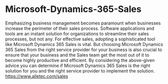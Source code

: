 # Microsoft-Dynamics-365-Sales

Emphasizing business management becomes paramount when businesses increase the perimeter of their sales process. Software applications and tools are an instant solution for organizations to streamline their sales processes, but not any. For effective sales, adopting a sophisticated tool like Microsoft Dynamics 365 Sales is vital.
But choosing Microsoft Dynamics 365 Sales from the right service provider for your business is also crucial to ensure that your business and the Sales team get the most out of it to become highly productive and efficient. By considering the above-given advice you can determine if Microsoft Dynamics 365 Sales is the right solution for you and the right service provider to implement the solution.
https://www.alletec.com/sales
